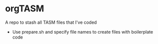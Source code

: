 # orgTASM
A repo to stash all TASM files that I've coded    

* Use prepare.sh and specify file names to create files with boilerplate code
